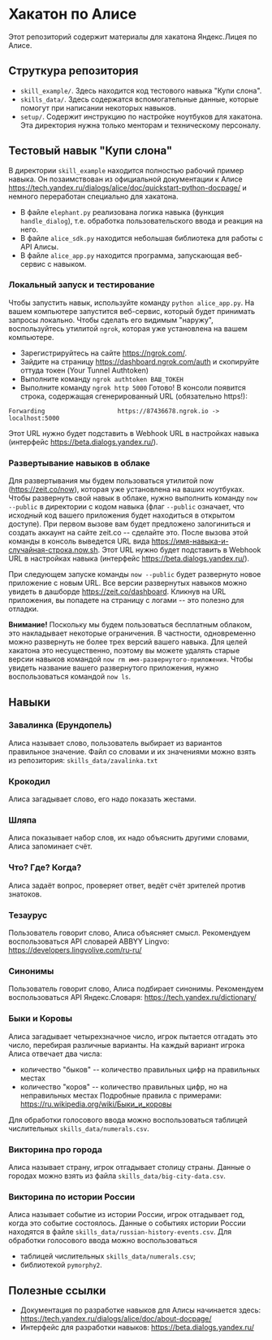 # Хакатон по Алисе
Этот репозиторий содержит материалы для хакатона Яндекс.Лицея по Алисе.

## Струткура репозитория
- `skill_example/`. Здесь находится код тестового навыка "Купи слона".
- `skills_data/`. Здесь содержатся вспомогательные данные, которые помогут при написании некоторых навыков.
- `setup/`. Содержит инструкцию по настройке ноутбуков для хакатона. Эта директория нужна только менторам и техническому персоналу.

## Тестовый навык "Купи слона"
В директории `skill_example` находится полностью рабочий пример навыка.
Он позаимствован из официальной документации к Алисе https://tech.yandex.ru/dialogs/alice/doc/quickstart-python-docpage/ и немного переработан специально для хакатона.
- В файле `elephant.py` реализована логика навыка (функция `handle_dialog`), т.е. обработка пользовательского ввода и реакция на него.
- В файле `alice_sdk.py` находится небольшая библиотека для работы с API Алисы.
- В файле `alice_app.py` находится программа, запускающая веб-сервис с навыком.

### Локальный запуск и тестирование
Чтобы запустить навык, используйте команду `python alice_app.py`.
На вашем компьютере запустится веб-сервис, который будет принимать запросы локально.
Чтобы сделать его видимым "наружу", воспользуйтесь утилитой `ngrok`, которая уже установлена на вашем компьютере.
- Зарегистрируйтесь на сайте https://ngrok.com/.
- Зайдите на страницу https://dashboard.ngrok.com/auth и скопируйте оттуда токен (Your Tunnel Authtoken)
- Выполните команду `ngrok authtoken ВАШ_ТОКЕН`
- Выполните команду `ngrok http 5000`
Готово! В консоли появится строка, содержащая сгенерированный URL (обязательно https!):
```
Forwarding                    https://87436678.ngrok.io -> localhost:5000
```
Этот URL нужно будет подставить в Webhook URL в настройках навыка (интерфейс https://beta.dialogs.yandex.ru/).

### Развертывание навыков в облаке
Для развертывания мы будем пользоваться утилитой now (https://zeit.co/now), которая уже установлена на ваших ноутбуках.
Чтобы развернуть свой навык в облаке, нужно выполнить команду `now --public` в директории с кодом навыка (флаг `--public` означает, что исходный код вашего приложения будет находиться в открытом доступе).
При первом вызове вам будет предложено залогиниться и создать аккаунт на сайте zeit.co -- сделайте это.
После вызова этой команды в консоль выведется URL вида https://имя-навыка-и-случайная-строка.now.sh.
Этот URL нужно будет подставить в Webhook URL в настройках навыка (интерфейс https://beta.dialogs.yandex.ru/).

При следующем запуске команды `now --public` будет развернуто новое приложение с новым URL.
Все версии развернутых навыков можно увидеть в дашборде https://zeit.co/dashboard.
Кликнув на URL приложения, вы попадете на страницу с логами -- это полезно для отладки.

**Внимание!** Поскольку мы будем пользоваться бесплатным облаком, это накладывает некоторые ограничения.
В частности, одновременно можно развернуть не более трех версий вашего навыка.
Для целей хакатона это несущественно, поэтому вы можете удалять старые версии навыков командой `now rm имя-развернутого-приложения`.
Чтобы увидеть название вашего развернутого приложения, нужно воспользоваться командой `now ls`.


## Навыки

### Завалинка (Ерундопель)
Алиса называет слово, пользователь выбирает из вариантов правильное значение.
Файл со словами и их значениями можно взять из репозитория: `skills_data/zavalinka.txt`

### Крокодил
Алиса загадывает слово, его надо показать жестами.

### Шляпа
Алиса показывает набор слов, их надо объяснить другими словами, Алиса запоминает счёт.

### Что? Где? Когда?
Алиса задаёт вопрос, проверяет ответ, ведёт счёт зрителей против знатоков.

### Тезаурус
Пользователь говорит слово, Алиса объясняет смысл.
Рекомендуем воспользоваться API словарей ABBYY Lingvo: https://developers.lingvolive.com/ru-ru/

### Синонимы
Пользователь говорит слово, Алиса подбирает синонимы.
Рекомендуем воспользоваться API Яндекс.Словаря: https://tech.yandex.ru/dictionary/

### Быки и Коровы
Алиса загадывает четырехзначное число, игрок пытается отгадать это число, перебирая различные варианты.
На каждый вариант игрока Алиса отвечает два числа:
- количество "быков" -- количество правильных цифр на правильных местах
- количество "коров" -- количество правильных цифр, но на неправильных местах
Подробные правила с примерами: https://ru.wikipedia.org/wiki/Быки_и_коровы

Для обработки голосового ввода можно воспользоваться таблицей числительных `skills_data/numerals.csv`.

### Викторина про города
Алиса называет страну, игрок отгадывает столицу страны.
Данные о городах можно взять из файла `skills_data/big-city-data.csv`.

### Викторина по истории России
Алиса называет событие из истории России, игрок отгадывает год, когда это событие состоялось.
Данные о событиях истории России находятся в файле `skills_data/russian-history-events.csv`.
Для обработки голосового ввода можно воспользоваться
- таблицей числительных `skills_data/numerals.csv`;
- библиотекой `pymorphy2`.

## Полезные ссылки
- Документация по разработке навыков для Алисы начинается здесь: https://tech.yandex.ru/dialogs/alice/doc/about-docpage/
- Интерфейс для разработки навыков: https://beta.dialogs.yandex.ru/
